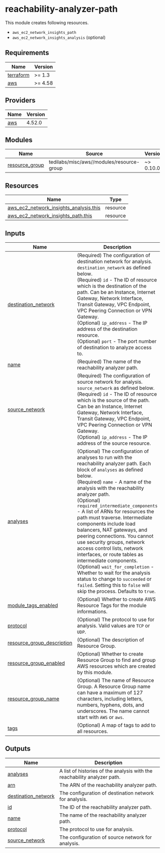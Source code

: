 # reachability-analyzer-path

This module creates following resources.

- `aws_ec2_network_insights_path`
- `aws_ec2_network_insights_analysis` (optional)

<!-- BEGINNING OF PRE-COMMIT-TERRAFORM DOCS HOOK -->
## Requirements

| Name | Version |
|------|---------|
| <a name="requirement_terraform"></a> [terraform](#requirement\_terraform) | >= 1.3 |
| <a name="requirement_aws"></a> [aws](#requirement\_aws) | >= 4.58 |

## Providers

| Name | Version |
|------|---------|
| <a name="provider_aws"></a> [aws](#provider\_aws) | 4.52.0 |

## Modules

| Name | Source | Version |
|------|--------|---------|
| <a name="module_resource_group"></a> [resource\_group](#module\_resource\_group) | tedilabs/misc/aws//modules/resource-group | ~> 0.10.0 |

## Resources

| Name | Type |
|------|------|
| [aws_ec2_network_insights_analysis.this](https://registry.terraform.io/providers/hashicorp/aws/latest/docs/resources/ec2_network_insights_analysis) | resource |
| [aws_ec2_network_insights_path.this](https://registry.terraform.io/providers/hashicorp/aws/latest/docs/resources/ec2_network_insights_path) | resource |

## Inputs

| Name | Description | Type | Default | Required |
|------|-------------|------|---------|:--------:|
| <a name="input_destination_network"></a> [destination\_network](#input\_destination\_network) | (Required) The configuration of destination network for analysis. `destination_network` as defined below.<br>    (Required) `id` - The ID of resource which is the destination of the path. Can be an Instance, Internet Gateway, Network Interface, Transit Gateway, VPC Endpoint, VPC Peering Connection or VPN Gateway.<br>    (Optional) `ip_address` - The IP address of the destination resource.<br>    (Optional) `port` - The port number of destination to analyze access to. | <pre>object({<br>    id         = string<br>    ip_address = optional(string)<br>    port       = optional(number)<br>  })</pre> | n/a | yes |
| <a name="input_name"></a> [name](#input\_name) | (Required) The name of the reachability analyzer path. | `string` | n/a | yes |
| <a name="input_source_network"></a> [source\_network](#input\_source\_network) | (Required) The configuration of source network for analysis. `source_network` as defined below.<br>    (Required) `id` - The ID of resource which is the source of the path. Can be an Instance, Internet Gateway, Network Interface, Transit Gateway, VPC Endpoint, VPC Peering Connection or VPN Gateway.<br>    (Optional) `ip_address` - The IP address of the source resource. | <pre>object({<br>    id         = string<br>    ip_address = optional(string)<br>  })</pre> | n/a | yes |
| <a name="input_analyses"></a> [analyses](#input\_analyses) | (Optional) The configuration of analyses to run with the reachability analyzer path. Each block of `analyses` as defined below.<br>    (Required) `name` - A name of the analysis with the reachability analyzer path.<br>    (Optional) `required_intermediate_components` - A list of ARNs for resources the path must traverse. Intermediate components include load balancers, NAT gateways, and peering connections. You cannot use security groups, network access control lists, network interfaces, or route tables as intermediate components.<br>    (Optional) `wait_for_completion` - Whether to wait for the analysis status to change to `succeeded` or `failed`. Setting this to `false` will skip the process. Defaults to `true`. | <pre>list(object({<br>    name = string<br><br>    required_intermediate_components = optional(list(string), [])<br>    wait_for_completion              = optional(bool, true)<br>  }))</pre> | `[]` | no |
| <a name="input_module_tags_enabled"></a> [module\_tags\_enabled](#input\_module\_tags\_enabled) | (Optional) Whether to create AWS Resource Tags for the module informations. | `bool` | `true` | no |
| <a name="input_protocol"></a> [protocol](#input\_protocol) | (Optional) The protocol to use for analysis. Valid values are `TCP` or `UDP`. | `string` | `"TCP"` | no |
| <a name="input_resource_group_description"></a> [resource\_group\_description](#input\_resource\_group\_description) | (Optional) The description of Resource Group. | `string` | `"Managed by Terraform."` | no |
| <a name="input_resource_group_enabled"></a> [resource\_group\_enabled](#input\_resource\_group\_enabled) | (Optional) Whether to create Resource Group to find and group AWS resources which are created by this module. | `bool` | `true` | no |
| <a name="input_resource_group_name"></a> [resource\_group\_name](#input\_resource\_group\_name) | (Optional) The name of Resource Group. A Resource Group name can have a maximum of 127 characters, including letters, numbers, hyphens, dots, and underscores. The name cannot start with `AWS` or `aws`. | `string` | `""` | no |
| <a name="input_tags"></a> [tags](#input\_tags) | (Optional) A map of tags to add to all resources. | `map(string)` | `{}` | no |

## Outputs

| Name | Description |
|------|-------------|
| <a name="output_analyses"></a> [analyses](#output\_analyses) | A list of histories of the analysis with the reachability analyzer path. |
| <a name="output_arn"></a> [arn](#output\_arn) | The ARN of the reachability analyzer path. |
| <a name="output_destination_network"></a> [destination\_network](#output\_destination\_network) | The configuration of destination network for analysis. |
| <a name="output_id"></a> [id](#output\_id) | The ID of the reachability analyzer path. |
| <a name="output_name"></a> [name](#output\_name) | The name of the reachability analyzer path. |
| <a name="output_protocol"></a> [protocol](#output\_protocol) | The protocol to use for analysis. |
| <a name="output_source_network"></a> [source\_network](#output\_source\_network) | The configuration of source network for analysis. |
<!-- END OF PRE-COMMIT-TERRAFORM DOCS HOOK -->
